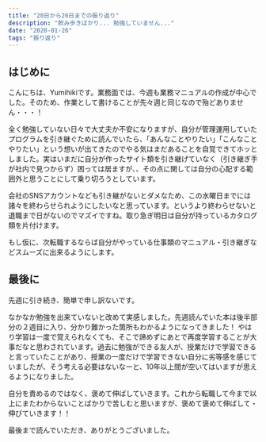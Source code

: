 ```yaml
---
title: "20日から26日までの振り返り"
description: "飲み歩きばかり... 勉強していません..."
date: "2020-01-26"
tags: "振り返り"
---
```


## はじめに

こんにちは、Yumihikiです。業務面では、今週も業務マニュアルの作成が中心でした。そのため、作業として書けることが先々週と同じなので殆どありません・・・！

全く勉強していない日々で大丈夫か不安になりますが、自分が管理運用していたプログラムを引き継ぐために読んでいたら、「あんなことやりたい」「こんなことやりたい」という想いが出てきたのでやる気はまだあることを自覚できてホッとしました。実はいまだに自分が作ったサイト類を引き継げていなく（引き継ぎ手が社内で見つからず）困っては居ますが、、その点に関しては自分の心配する範囲外と思うことにして乗り切ろうとしています。

会社のSNSアカウントなども引き継がないとダメなため、この水曜日までには諸々を終わらせられようにしたいなと思っています。というより終わらせないと退職まで日がないのでマズイですね。取り急ぎ明日は自分が持っているカタログ類を片付けます。

もし仮に、次転職するならば自分がやっている仕事類のマニュアル・引き継ぎなどスムーズに出来るようにします。

## 最後に

先週に引き続き、簡単で申し訳ないです。

なかなか勉強を出来ていないと改めて実感しました。先週読んでいた本は後半部分の２週目に入り、分かり難かった箇所もわかるようになってきました！ やはり学習は一度で覚えられなくても、そこで諦めずにあとで再度学習することが大事だなと思わされています。過去に勉強ができる友人が、授業だけで学習できると言っていたことがあり、授業の一度だけで学習できない自分に劣等感を感じていましたが、そう考える必要はないなーと、10年以上間が空いてはいますが思えるようになりました。

自分を責めるのではなく、褒めて伸ばしていきます。これから転職して今まで以上にまたわからないことばかりで苦しむと思いますが、褒めて褒めて伸ばして・伸びていきます！！

最後まで読んでいただき、ありがとうございました。
